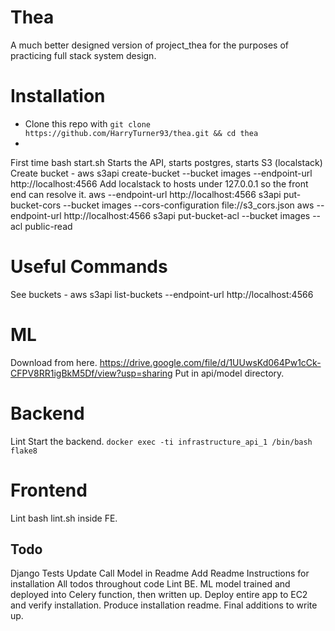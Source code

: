 # Thea
A much better designed version of project_thea for the purposes of practicing full stack system design.

# Installation

- Clone this repo with `git clone https://github.com/HarryTurner93/thea.git && cd thea `
- 

First time
bash start.sh
Starts the API, starts postgres, starts S3 (localstack)
Create bucket -  aws s3api create-bucket --bucket images --endpoint-url http://localhost:4566
Add localstack to hosts under 127.0.0.1 so the front end can resolve it.
aws --endpoint-url http://localhost:4566 s3api put-bucket-cors --bucket images --cors-configuration file://s3_cors.json
aws --endpoint-url http://localhost:4566 s3api put-bucket-acl --bucket images --acl public-read


# Useful Commands
See buckets - aws s3api list-buckets --endpoint-url http://localhost:4566

# ML
Download from here.
https://drive.google.com/file/d/1UUwsKd064Pw1cCk-CFPV8RR1igBkM5Df/view?usp=sharing
Put in api/model directory.

# Backend

Lint
Start the backend.
`docker exec -ti infrastructure_api_1 /bin/bash`
`flake8`

# Frontend
 Lint
 bash lint.sh inside FE.

## Todo
Django Tests
Update Call Model in Readme
Add Readme Instructions for installation
All todos throughout code
Lint BE.
ML model trained and deployed into Celery function, then written up.
Deploy entire app to EC2 and verify installation. Produce installation readme.
Final additions to write up.

